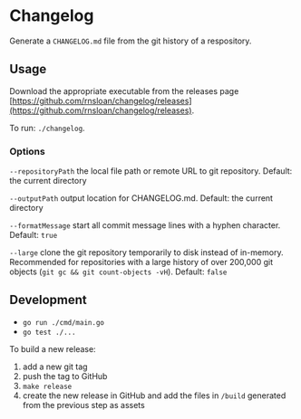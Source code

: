# Changelog

Generate a `CHANGELOG.md` file from the git history of a respository.

## Usage

Download the appropriate executable from the releases page [https://github.com/rnsloan/changelog/releases](https://github.com/rnsloan/changelog/releases).

To run: `./changelog`.

### Options

`--repositoryPath` the local file path or remote URL to git repository. Default: the current directory

`--outputPath` output location for CHANGELOG.md. Default: the current directory

`--formatMessage` start all commit message lines with a hyphen character. Default: `true`

`--large` clone the git repository temporarily to disk instead of in-memory. Recommended for repositories with a large history of over 200,000 git objects (`git gc && git count-objects -vH`). Default: `false`

## Development

- `go run ./cmd/main.go`
- `go test ./...`

To build a new release:

1. add a new git tag
2. push the tag to GitHub
3. `make release`
4. create the new release in GitHub and add the files in `/build` generated from the previous step as assets
